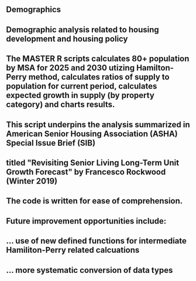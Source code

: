 ## Demographics 
## Demographic analysis related to housing development and housing policy

## The MASTER R scripts calculates 80+ population by MSA for 2025 and 2030 utizing Hamilton-Perry method, calculates ratios of supply to population for current period, calculates expected growth in supply (by property category) and charts results.


## This script underpins the analysis summarized in American Senior Housing Association (ASHA) Special Issue Brief (SIB) 
## titled "Revisiting Senior Living Long-Term Unit Growth Forecast" by Francesco Rockwood (Winter 2019)
## The code is written for ease of comprehension.  
## Future improvement opportunities include:
## ... use of new defined functions for intermediate Hamiliton-Perry related calcuations
## ... more systematic conversion of data types
